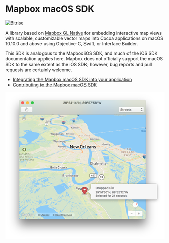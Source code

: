# Mapbox macOS SDK

[![Bitrise](https://www.bitrise.io/app/155ef7da24b38dcd.svg?token=4KSOw_gd6WxTnvGE2rMttg&branch=master)](https://www.bitrise.io/app/155ef7da24b38dcd)

A library based on [Mapbox GL Native](../../README.md) for embedding interactive map views with scalable, customizable vector maps into Cocoa applications on macOS 10.10.0 and above using Objective-C, Swift, or Interface Builder.

This SDK is analogous to the Mapbox iOS SDK, and much of the iOS SDK documentation applies here. Mapbox does not officially support the macOS SDK to the same extent as the iOS SDK; however, bug reports and pull requests are certainly welcome.

* [Integrating the Mapbox macOS SDK into your application](INSTALL.md)
* [Contributing to the Mapbox macOS SDK](DEVELOPING.md)

<img alt="" src="screenshot.png" width="645">
